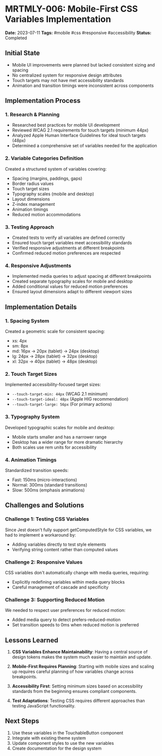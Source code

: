 # MRTMLY-006: Mobile-First CSS Variables Implementation

**Date:** 2023-07-11
**Tags:** #mobile #css #responsive #accessibility
**Status:** Completed

## Initial State
- Mobile UI improvements were planned but lacked consistent sizing and spacing
- No centralized system for responsive design attributes
- Touch targets may not have met accessibility standards
- Animation and transition timings were inconsistent across components

## Implementation Process

### 1. Research & Planning
- Researched best practices for mobile UI development
- Reviewed WCAG 2.1 requirements for touch targets (minimum 44px)
- Analyzed Apple Human Interface Guidelines for ideal touch targets (48px)
- Determined a comprehensive set of variables needed for the application

### 2. Variable Categories Definition
Created a structured system of variables covering:
- Spacing (margins, paddings, gaps)
- Border radius values
- Touch target sizes
- Typography scales (mobile and desktop)
- Layout dimensions
- Z-index management
- Animation timings
- Reduced motion accommodations

### 3. Testing Approach
- Created tests to verify all variables are defined correctly
- Ensured touch target variables meet accessibility standards
- Verified responsive adjustments at different breakpoints
- Confirmed reduced motion preferences are respected

### 4. Responsive Adjustments
- Implemented media queries to adjust spacing at different breakpoints
- Created separate typography scales for mobile and desktop
- Added conditional values for reduced motion preferences
- Ensured layout dimensions adapt to different viewport sizes

## Implementation Details

### 1. Spacing System
Created a geometric scale for consistent spacing:
- xs: 4px
- sm: 8px
- md: 16px → 20px (tablet) → 24px (desktop)
- lg: 24px → 28px (tablet) → 32px (desktop)
- xl: 32px → 40px (tablet) → 48px (desktop)

### 2. Touch Target Sizes
Implemented accessibility-focused target sizes:
- `--touch-target-min: 44px` (WCAG 2.1 minimum)
- `--touch-target-ideal: 48px` (Apple HIG recommendation)
- `--touch-target-large: 56px` (For primary actions)

### 3. Typography System
Developed typographic scales for mobile and desktop:
- Mobile starts smaller and has a narrower range
- Desktop has a wider range for more dramatic hierarchy
- Both scales use rem units for accessibility

### 4. Animation Timings
Standardized transition speeds:
- Fast: 150ms (micro-interactions)
- Normal: 300ms (standard transitions)
- Slow: 500ms (emphasis animations)

## Challenges and Solutions

### Challenge 1: Testing CSS Variables
Since Jest doesn't fully support getComputedStyle for CSS variables, we had to implement a workaround by:
- Adding variables directly to test style elements
- Verifying string content rather than computed values

### Challenge 2: Responsive Values
CSS variables don't automatically change with media queries, requiring:
- Explicitly redefining variables within media query blocks
- Careful management of cascade and specificity

### Challenge 3: Supporting Reduced Motion
We needed to respect user preferences for reduced motion:
- Added media query to detect prefers-reduced-motion
- Set transition speeds to 0ms when reduced motion is preferred

## Lessons Learned

1. **CSS Variables Enhance Maintainability**: Having a central source of design tokens makes the system much easier to maintain and update.

2. **Mobile-First Requires Planning**: Starting with mobile sizes and scaling up requires careful planning of how variables change across breakpoints.

3. **Accessibility First**: Setting minimum sizes based on accessibility standards from the beginning ensures compliant components.

4. **Test Adaptations**: Testing CSS requires different approaches than testing JavaScript functionality.

## Next Steps

1. Use these variables in the TouchableButton component
2. Integrate with existing theme system
3. Update component styles to use the new variables
4. Create documentation for the design system
